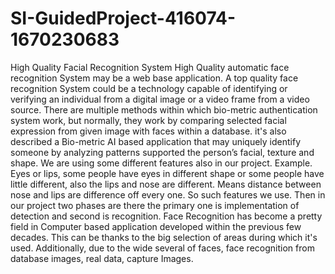 # SI-GuidedProject-416074-1670230683
High Quality Facial Recognition System
High Quality automatic face recognition System may be a web base application. 
A top quality face recognition System could be a technology capable of identifying or verifying an individual from a digital image or a video frame from a video source.
There are multiple methods within which bio-metric authentication system work, but normally, they work by comparing selected facial expression from given image with faces within a database.
it's also described a Bio-metric AI based application that may uniquely identify someone by analyzing patterns supported the person’s facial, texture and shape.
We are using some different features also in our project. Example. Eyes or lips, some people have eyes in different shape or some people have little different, also the lips and nose are different. 
Means distance between nose and lips are difference off every one. So such features we use. Then in our project two phases are there the primary one is implementation of detection and second is recognition. 
Face Recognition has become a pretty field in Computer based application developed within the previous few decades. This can be thanks to the big selection of areas during which it's used.
Additionally, due to the wide several of faces, face recognition from database images, real data, capture Images.

